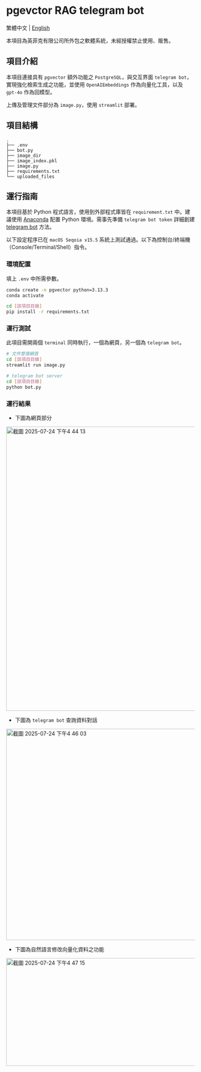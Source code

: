 # pgevctor RAG telegram bot

繁體中文 | [English](README.md)

本項目為英菲克有限公司所外包之軟體系統，未經授權禁止使用、販售。

## 項目介紹

本項目連接具有 `pgvector` 額外功能之 `PostgreSQL`，與交互界面 `telegram bot`，實現強化檢索生成之功能，並使用 `OpenAIEmbeddings` 作為向量化工具，以及 `gpt-4o` 作為回模型。

上傳及管理文件部分為 `image.py`，使用 `streamlit` 部署。

## 項目結構
```tree
.
├── .env
├── bot.py
├── image_dir
├── image_index.pkl
├── image.py
├── requirements.txt
└── uploaded_files
```

## 運行指南

本項目基於 Python 程式語言，使用到外部程式庫皆在 `requirement.txt` 中。建議使用 [Anaconda](https://www.anaconda.com) 配置 Python 環境。需事先準備 `telegram bot token` 詳細創建 [telegram bot](https://ithelp.ithome.com.tw/m/articles/10235578) 方法。

以下設定程序已在 `macOS Seqoia v15.5` 系統上測試通過。以下為控制台/終端機（Console/Terminal/Shell）指令。

### 環境配置

填上 `.env` 中所需參數。

```bash
conda create -n pgvector python=3.13.3
conda activate
```

```bash
cd [該項目目錄]
pip install -r requirements.txt
```

### 運行測試

此項目需開兩個 `terminal` 同時執行，一個為網頁，另一個為 `telegram bot`。
```bash
# 文件管理網頁
cd [該項目目錄]
streamlit run image.py
```
```bash
# telegram bot server
cd [該項目目錄]
python bot.py
```

### 運行結果

- 下圖為網頁部分

<img width="1425" height="757" alt="截圖 2025-07-24 下午4 44 13" src="https://github.com/user-attachments/assets/64b34bad-fe75-4111-8860-27d58afb5683" />

- 下圖為 `telegram bot` 查詢資料對話

<img width="554" height="563" alt="截圖 2025-07-24 下午4 46 03" src="https://github.com/user-attachments/assets/a401b4d5-3377-4764-95fc-3537bbe5db9a" />

- 下圖為自然語言修改向量化資料之功能

<img width="654" height="287" alt="截圖 2025-07-24 下午4 47 15" src="https://github.com/user-attachments/assets/5d82645b-4a1a-4bb4-b1a2-5a964885ffba" />

